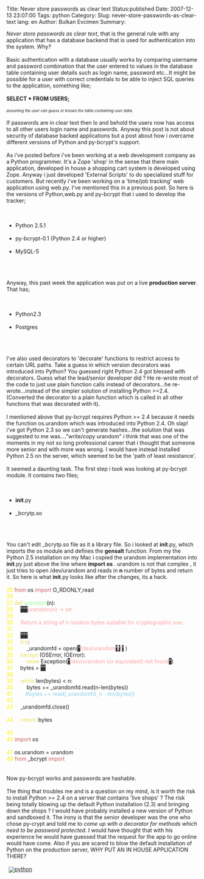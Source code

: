 Title: Never store passwords as clear text
Status:published
Date: 2007-12-13 23:07:00
Tags: python
Category: 
Slug: never-store-passwords-as-clear-text
lang: en
Author: Bulkan Evcimen
Summary: 

<i>Never store passwords as clear text</i>, that is the general rule with any application that has a database backend that is used for authentication into the system. Why? <br /><br />Basic authentication with a database usually works by comparing username and password combination  that the user entered to values in the database table containing user details such as login name, password etc...It might be possible for a user with correct credentials to be able to inject SQL queries to the application, something like;<br /><br /><b>SELECT * FROM USERS;</b> <br /><br /><font size='1'><i>assuming the user can guess or knows the table containing user data.</i></font> <br /><br />If passwords are in clear text then lo and behold the users now has access to all other users login name and passwords. Anyway this post is not about security of database backed applications but a post about how i overcame different versions of Python and py-bcrypt's support.<br /><br />As i've posted before i've
been working at a web development company as a Python programmer. It's a Zope 'shop' in the sense that there main application, developed in house a shopping cart system is developed using Zope. Anyway i just developed 'External Scripts' to do specialized stuff for customers. But recently i've been working on a 'time/job tracking' web application using web.py. I've mentioned this in a previous post. So here is the versions of Python,web.py and py-bcrypt that i used to develop the tracker;<br /><br /><ul><br />    <li> Python 2.5.1 </li><br />    <li> py-bcrypt-0.1 (Python 2.4 or higher) </li><br />    <li> MySQL-5 </li><br /></ul><br /><br />Anyway, this past week the application was put on a live <b>production server</b>. That has;<br /><br /><ul><br />    <li> Python2.3 </li><br />    <li> Postgres </li><br /></ul><br /><br />I've also used decorators to 'decorate' functions to restrict access to certain URL paths. Take a guess in which version decorators was introduced into Python?
You guessed right Python 2.4 got blessed with decorators. Guess what the lead/senior developer did ? He re-wrote most of the code to just use plain function calls instead of decorators...he re-wrote...instead of the simpler solution of installing Python >=2.4. (Converted the decorator to a plain function which is called in all other functions that was decorated with it). <br /><br />I mentioned above that py-bcrypt requires Python >= 2.4 because it needs the function os.urandom which was introduced into Python 2.4. Oh slap! i've got Python 2.3 so we can't generate hashes...the solution that was suggested to me was...."write/copy urandom" i think that was one of the moments in my not so long professional career that i thought that someone more senior and with more was wrong. I would have instead installed Python 2.5 on the server, which seemed to be the 'path of least resistance'.<br /><br />It seemed a daunting task. The first step i took was looking at py-bcrypt module. It contains
two files;<br /><br /><ul><br />   <li> __init__.py </li><br />   <li> _bcrytp.so </li><br /></ul><br /><br />You can't edit _bcrytp.so file as it a library file. So i looked at __init__.py, which imports the os module and defines the <b>gensalt</b> function. From my the Python 2.5 installation on my Mac i copied the urandom implementation into __init__.py just above the line where <b> import os </b>. urandom is not that complex , it just tries to open /dev/urandom and reads in <b> n </b> number of bytes and return it. So here is what __init__.py looks like after the changes, its a hack. <br /><br /><font color="#fcf305">25 </font><font color="#cd5c5c">from</font>&nbsp;os <font color="#cd5c5c">import</font>&nbsp;O_RDONLY,read<br /><font color="#fcf305">26 </font><br /><font color="#fcf305">27 </font><font color="#f0e68c"><b>def</b></font>&nbsp;<font color="#98fb98">urandom</font>(n):<br /><font color="#fcf305">28 </font>&nbsp;&nbsp;&nbsp;&nbsp;<span style="background-color:
#333333"><font color="#ffffff">&quot;&quot;&quot;</font></span><font color="#ffa0a0">urandom(n) -&gt; str</font><br /><font color="#fcf305">29 </font><br /><font color="#fcf305">30 </font><font color="#ffa0a0">&nbsp;&nbsp;&nbsp;&nbsp;Return a string of n random bytes suitable for cryptographic use.</font><br /><font color="#fcf305">31 </font><br /><font color="#fcf305">32 </font><font color="#ffa0a0">&nbsp;&nbsp;&nbsp;&nbsp;</font><span style="background-color: #333333"><font color="#ffffff">&quot;&quot;&quot;</font></span><br /><font color="#fcf305">33 </font>&nbsp;&nbsp;&nbsp;&nbsp;<font color="#f0e68c"><b>try</b></font>:<br /><font color="#fcf305">34 </font>&nbsp;&nbsp;&nbsp;&nbsp;&nbsp;&nbsp;&nbsp;&nbsp;_urandomfd = open(<span style="background-color: #333333"><font color="#ffffff">&quot;</font></span><font color="#ffa0a0">/dev/urandom</font><span style="background-color: #333333"><font color="#ffffff">&quot;</font></span>,<span style="background-color: #333333"><font
color="#ffffff">'</font></span><font color="#ffa0a0">r</font><span style="background-color: #333333"><font color="#ffffff">'</font></span>&nbsp;)<br /><font color="#fcf305">35 </font>&nbsp;&nbsp;&nbsp;&nbsp;<font color="#f0e68c"><b>except</b></font>&nbsp;(OSError, IOError):<br /><font color="#fcf305">36 </font>&nbsp;&nbsp;&nbsp;&nbsp;&nbsp;&nbsp;&nbsp;&nbsp;<font color="#f0e68c"><b>raise</b></font>&nbsp;Exception(<span style="background-color: #333333"><font color="#ffffff">&quot;</font></span><font color="#ffa0a0">/dev/urandom (or equivalent) not found</font><span style="background-color: #333333"><font color="#ffffff">&quot;</font></span>)<br /><font color="#fcf305">37 </font>&nbsp;&nbsp;&nbsp;&nbsp;bytes = <span style="background-color: #333333"><font color="#ffffff">&quot;&quot;</font></span><br /><font color="#fcf305">38 </font><br /><font color="#fcf305">39 </font>&nbsp;&nbsp;&nbsp;&nbsp;<font color="#f0e68c"><b>while</b></font>&nbsp;len(bytes) &lt; n:<br /><font
color="#fcf305">40 </font>&nbsp;&nbsp;&nbsp;&nbsp;&nbsp;&nbsp;&nbsp;&nbsp;bytes += _urandomfd.read(n-len(bytes))<br /><font color="#fcf305">41 </font>&nbsp;&nbsp;&nbsp;&nbsp;&nbsp;&nbsp;&nbsp;&nbsp;<font color="#87ceeb">#bytes += read(_urandomfd, n - len(bytes))</font><br /><font color="#fcf305">42 </font><br /><font color="#fcf305">43 </font>&nbsp;&nbsp;&nbsp;&nbsp;_urandomfd.close()<br><br /><font color="#fcf305">44 </font>&nbsp;&nbsp;&nbsp;&nbsp;<font color="#f0e68c"><b>return</b></font>&nbsp;bytes<br><br /><font color="#fcf305">45 </font><br /><font color="#fcf305">46 </font><font color="#cd5c5c">import</font>&nbsp;os<br><br /><font color="#fcf305">47 </font>os.urandom = urandom<br /><font color="#fcf305">48 </font><font color="#cd5c5c">from</font>&nbsp;_bcrypt <font color="#cd5c5c">import</font>&nbsp;<br /><br /><br />Now py-bcrypt works and passwords are hashable. <br /><br />The thing that troubles me and is a question on my mind, is it worth the risk to install Python >= 2.4 on
a server that contains 'live shops' ? The risk being totally blowing up the default Python installation (2.3) and bringing down the shops ? I would have probably installed a new version of Python and sandboxed it. The irony is that the senior developer was the one who chose py-crypt and told me to <i>come up with a decorator for methods which need to be password protected</i>. I would have thought that with his experience he would have guessed that the request for the app to go online would have come. Also if you are scared to blow the default installation of Python on the production server, WHY PUT AN IN HOUSE APPLICATION THERE?<br /><br /><a href="http://technorati.com/tag/python" rel="tag"><img style="border:0;vertical-align:middle;margin-left:.4em" src="http://static.technorati.com/static/img/pub/icon-utag-16x13.png?tag=python" alt=" " />python</a>
